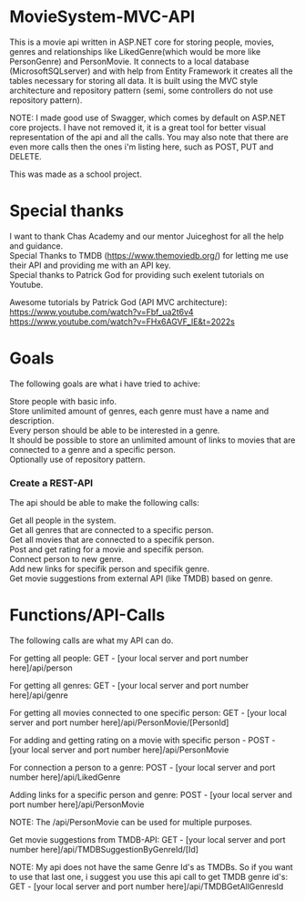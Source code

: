 # MovieSystem-MVC-API
This is a movie api written in ASP.NET core for storing people, movies, genres and relationships like LikedGenre(which would be more like PersonGenre) and PersonMovie. It connects to a local database (MicrosoftSQLserver) and with help from Entity Framework it creates all the tables necessary for storing all data. It is built using the MVC style architecture and repository pattern (semi, some controllers do not use repository pattern).

NOTE: I made good use of Swagger, which comes by default on ASP.NET core projects. I have not removed it, it is a great tool for better visual representation of the api and all the calls. You may also note that there are even more calls then the ones i'm listing here, such as POST, PUT and DELETE.

This was made as a school project.

# Special thanks
I want to thank Chas Academy and our mentor Juiceghost for all the help and guidance.<br>
Special Thanks to TMDB (https://www.themoviedb.org/) for letting me use their API and providing me with an API key.<br>
Special thanks to Patrick God for providing such exelent tutorials on Youtube.

Awesome tutorials by Patrick God (API MVC architecture):<br>
https://www.youtube.com/watch?v=Fbf_ua2t6v4 <br>
https://www.youtube.com/watch?v=FHx6AGVF_IE&t=2022s

# Goals
The following goals are what i have tried to achive:

Store people with basic info. <br>
Store unlimited amount of genres, each genre must have a name and description. <br>
Every person should be able to be interested in a genre. <br>
It should be possible to store an unlimited amount of links to movies that are connected to a genre and a specific person. <br>
Optionally use of repository pattern.

### Create a REST-API

The api should be able to make the following calls:

Get all people in the system. <br>
Get all genres that are connected to a specific person. <br>
Get all movies that are connected to a specifik person. <br>
Post and get rating for a movie and specifik person. <br>
Connect person to new genre. <br>
Add new links for specifik person and specifik genre. <br>
Get movie suggestions from external API (like TMDB) based on genre.

# Functions/API-Calls

The following calls are what my API can do.

For getting all people: GET - [your local server and port number here]/api/person

For getting all genres: GET - [your local server and port number here]/api/genre

For getting all movies connected to one specific person: GET - [your local server and port number here]/api/PersonMovie/[PersonId]

For adding and getting rating on a movie with specific person - POST -  [your local server and port number here]/api/PersonMovie

For connection a person to a genre: POST - [your local server and port number here]/api/LikedGenre

Adding links for a specific person and genre: POST -  [your local server and port number here]/api/PersonMovie

NOTE: The /api/PersonMovie can be used for multiple purposes.

Get movie suggestions from TMDB-API: GET - [your local server and port number here]/api/TMDBSuggestionByGenreId/[Id]

NOTE: My api does not have the same Genre Id's as TMDBs. So if you want to use that last one, i suggest you use this api call to get TMDB genre id's: GET - [your local server and port number here]/api/TMDBGetAllGenresId
